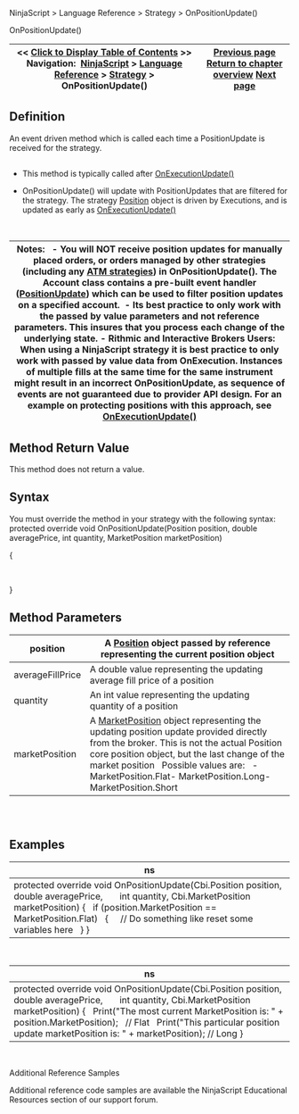 ﻿
NinjaScript > Language Reference > Strategy > OnPositionUpdate()

OnPositionUpdate()

| << [Click to Display Table of Contents](onpositionupdate.md) >> **Navigation:**     [NinjaScript](ninjascript.md) > [Language Reference](language_reference_wip.md) > [Strategy](strategy.md) > OnPositionUpdate() | [Previous page](onorderupdate.md) [Return to chapter overview](strategy.md) [Next page](optimizationperiod.md) |
| --- | --- |
## Definition
An event driven method which is called each time a PositionUpdate is received for the strategy.
## 
- This method is typically called after [OnExecutionUpdate()](onexecutionupdate.md)

- OnPositionUpdate() will update with PositionUpdates that are filtered for the strategy. The strategy [Position](position.md) object is driven by Executions, and is updated as early as [OnExecutionUpdate()](onexecutionupdate.md)

 

| Notes:    - You will NOT receive position updates for manually placed orders, or orders managed by other strategies (including any [ATM strategies](using_atm_strategies.md)) in OnPositionUpdate(). The Account class contains a pre-built event handler ([PositionUpdate](positionupdate.md)) which can be used to filter position updates on a specified account.  - Its best practice to only work with the passed by value parameters and not reference parameters. This insures that you process each change of the underlying state. - Rithmic and Interactive Brokers Users: When using a NinjaScript strategy it is best practice to only work with passed by value data from OnExecution. Instances of multiple fills at the same time for the same instrument might result in an incorrect OnPositionUpdate, as sequence of events are not guaranteed due to provider API design. For an example on protecting positions with this approach, see [OnExecutionUpdate()](onexecutionupdate.md) |
| --- |

## Method Return Value
This method does not return a value.
 
## Syntax
You must override the method in your strategy with the following syntax:
 
protected override void OnPositionUpdate(Position position, double averagePrice, int quantity, MarketPosition marketPosition)  

{  

      

}    

## Method Parameters

| position | A [Position](position.md) object passed by reference representing the current position object |
| --- | --- |
| averageFillPrice | A double value representing the updating average fill price of a position |
| quantity | An int value representing the updating quantity of a position |
| marketPosition | A [MarketPosition](position_marketposition.md) object representing the updating position update provided directly from the broker. This is not the actual Position core position object, but the last change of the market position    Possible values are:   - MarketPosition.Flat- MarketPosition.Long- MarketPosition.Short |
## 
 
## Examples

| ns |
| --- |
| protected override void OnPositionUpdate(Cbi.Position position, double averagePrice,        int quantity, Cbi.MarketPosition marketPosition) {    if (position.MarketPosition == MarketPosition.Flat)    {      // Do something like reset some variables here    } } |
 

| ns |
| --- |
| protected override void OnPositionUpdate(Cbi.Position position, double averagePrice,        int quantity, Cbi.MarketPosition marketPosition) {    Print("The most current MarketPosition is: " + position.MarketPosition);   // Flat    Print("This particular position update marketPosition is: " + marketPosition); // Long } |
   

Additional Reference Samples  

Additional reference code samples are available the NinjaScript Educational Resources section of our support forum.
